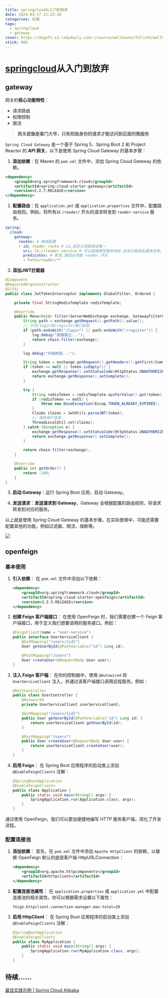 ```yaml
---
title: springcloud从入门到放弃
date: 2024-03-17 22:22:28
categories: 后端
tags: 
  - springcloud
  - gateway
cover: https://dogefs.s3.ladydaily.com/~/source/wallhaven/full/m3/wallhaven-m3y67m.jpg?w=2560&h=1440&fmt=webp
stick: 666
---
```


# [springcloud](https://sca.aliyun.com/zh-cn/)从入门到放弃

## gateway

网关的**核心功能特性**：

- 请求路由
- 权限控制
- 限流

> **网关就像是看门大爷，只有校验身份的请求才能访问到后面的微服务**

`Spring Cloud Gateway` 是一个基于 Spring 5、Spring Boot 2 和 Project Reactor 的 **API 网关**，以下是使用 Spring Cloud Gateway 的基本步骤：

1. **添加依赖**：在 Maven 的 `pom.xml` 文件中，添加 Spring Cloud Gateway 的依赖。

```xml
<dependency>
    <groupId>org.springframework.cloud</groupId>
    <artifactId>spring-cloud-starter-gateway</artifactId>
    <version>2.2.7.RELEASE</version>
</dependency>
```

2. **配置路由**：在 `application.yml` 或 `application.properties` 文件中，配置路由规则。例如，将所有以 `/reader/` 开头的请求转发到 `reader-service` 服务。

```yaml
spring:
  cloud:
    gateway:
      routes: # 路由配置
      - id: reader_route # id,自定义但是保证唯一
        uri: lb://reader-service # 可以直接填写服务地址,此处只是指名服务名称,可以实现负载均衡,lb即loadbalance
        predicates: # 断言,路径必须是 reader 开头
        - Path=/reader/**
```

3. **添加JWT拦截器**

```java
@Component
@RequiredArgsConstructor
@Slf4j
public class JwtTokenInterceptor implements GlobalFilter, Ordered {

    private final StringRedisTemplate redisTemplate;

    @Override
    public Mono<Void> filter(ServerWebExchange exchange, GatewayFilterChain chain) {
        String path = exchange.getRequest().getPath().value();
        // 不对/login和/register接口校验
        if (path.endsWith("/login") || path.endsWith("/register")) {
            log.debug("直接跳过...");
            return chain.filter(exchange);
        }

        log.debug("开始校验...");

        String token = exchange.getRequest().getHeaders().getFirst(Common.TOKEN);
        if (token == null || token.isEmpty()) {
            exchange.getResponse().setStatusCode(HttpStatus.UNAUTHORIZED);
            return exchange.getResponse().setComplete();
        }

        try {
            String redisToken = redisTemplate.opsForValue().get(token);
            if (redisToken == null) {
                throw new BaseException(Excep.TOKEN_ALREADY_EXPIRED);
            }
            Claims claims = JwtUtils.parseJWT(token);
            // 保存用户信息
            ThreadLocalUtil.set(claims);
        } catch (Exception e) {
            exchange.getResponse().setStatusCode(HttpStatus.UNAUTHORIZED);
            return exchange.getResponse().setComplete();
        }

        return chain.filter(exchange);
    }

    @Override
    public int getOrder() {
        return -100;
    }
}
```

3. **启动 Gateway**：运行 Spring Boot 应用，启动 Gateway。

4. **发送请求**：**发送请求到 Gateway**，Gateway 会根据配置的路由规则，将请求转发到对应的服务。

以上就是使用 Spring Cloud Gateway 的基本步骤。在实际使用中，可能还需要配置其他的功能，例如过滤器、限流、熔断等。

![](https://camo.githubusercontent.com/f50234cb9f1be4beead6b35d3f6ec558561a79c263728818838447aa56cb5401/68747470733a2f2f63646e2e6a7364656c6976722e6e65742f67682f73756e3032323553554e2f73756e3032323553554e2f6173736574732f696d616765732f68722e676966)

## openfeign

### 基本使用

1. **引入依赖**： 在 `pom.xml` 文件中添加以下依赖：

   ```xml
   <dependency>
       <groupId>org.springframework.cloud</groupId>
       <artifactId>spring-cloud-starter-openfeign</artifactId>
       <version>2.2.5.RELEASE</version>
   </dependency>
   ```

2. **创建 Feign 客户端接口**： 在使用 OpenFeign 时，我们需要创建一个 Feign 客户端接口，用于定义我们想要调用的服务接口。例如：

   ```java
   @FeignClient(name = "user-service")
   public interface UserServiceClient {
       @GetMapping("/users/{id}")
       User getUserById(@PathVariable("id") Long id);
   
       @PostMapping("/users")
       User createUser(@RequestBody User user);
   }
   ```

3. **注入 Feign 客户端**： 在你的控制器中，使用 `@Autowired` 将 `UserServiceClient` 注入，并通过该客户端接口调用远程服务。例如：

   ```java
   @RestController
   public class UserController {
       @Autowired
       private UserServiceClient userServiceClient;
   
       @GetMapping("/users/{id}")
       public User getUserById(@PathVariable("id") Long id) {
           return userServiceClient.getUserById(id);
       }
   
       @PostMapping("/users")
       public User createUser(@RequestBody User user) {
           return userServiceClient.createUser(user);
       }
   }
   ```

4. **启用 Feign**： 在 Spring Boot 应用程序的启动类上添加 `@EnableFeignClients` 注解：

   ```java
   @SpringBootApplication
   @EnableFeignClients
   public class Application {
       public static void main(String[] args) {
           SpringApplication.run(Application.class, args);
       }
   }
   ```

通过使用 OpenFeign，我们可以更加便捷地编写 HTTP 服务客户端，简化了开发流程。



### 配置连接池

1. **添加依赖**： 首先，在 `pom.xml` 文件中添加 `Apache HttpClient` 的依赖，以替换 OpenFeign 默认的底层客户端 HttpURLConnection：

   ```xml
   <dependency>
       <groupId>org.apache.httpcomponents</groupId>
       <artifactId>httpclient</artifactId>
   </dependency>
   ```

2. **配置连接池属性**： 在 `application.properties` 或 `application.yml` 中配置连接池的相关属性。你可以根据需求设置以下属性：

   ```properties
   feign.httpclient.connection-manager.max-total=20
   ```

3. **启用 HttpClient**： 在 Spring Boot 应用程序的启动类上添加 `@EnableFeignClients` 注解：

   ```java
   @SpringBootApplication
   @EnableFeignClients
   public class MyApplication {
       public static void main(String[] args) {
           SpringApplication.run(MyApplication.class, args);
       }
   }
   ```

## 待续……



[最佳实践示例 | Spring Cloud Alibaba](https://sca.aliyun.com/zh-cn/docs/2023.0.0.0-RC1/best-practice/integrated-example)
